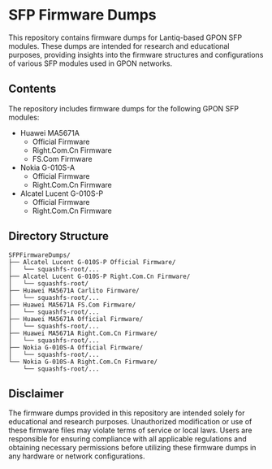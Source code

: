 # SFP Firmware Dumps

This repository contains firmware dumps for Lantiq-based GPON SFP modules. These dumps are intended for research and educational purposes, providing insights into the firmware structures and configurations of various SFP modules used in GPON networks.

## Contents

The repository includes firmware dumps for the following GPON SFP modules:

- Huawei MA5671A
  - Official Firmware
  - Right.Com.Cn Firmware
  - FS.Com Firmware
- Nokia G-010S-A
  - Official Firmware
  - Right.Com.Cn Firmware
- Alcatel Lucent G-010S-P
  - Official Firmware
  - Right.Com.Cn Firmware

## Directory Structure

```plaintext
SFPFirmwareDumps/
├── Alcatel Lucent G-010S-P Official Firmware/
│   └── squashfs-root/...
├── Alcatel Lucent G-010S-P Right.Com.Cn Firmware/
│   └── squashfs-root/
├── Huawei MA5671A Carlito Firmware/
│   └── squashfs-root/...
├── Huawei MA5671A FS.Com Firmware/
│   └── squashfs-root/...
├── Huawei MA5671A Official Firmware/
│   └── squashfs-root/...
├── Huawei MA5671A Right.Com.Cn Firmware/
│   └── squashfs-root/...
├── Nokia G-010S-A Official Firmware/
│   └── squashfs-root/...
└── Nokia G-010S-A Right.Com.Cn Firmware/
    └── squashfs-root/...
```

## Disclaimer

The firmware dumps provided in this repository are intended solely for educational and research purposes. Unauthorized modification or use of these firmware files may violate terms of service or local laws. Users are responsible for ensuring compliance with all applicable regulations and obtaining necessary permissions before utilizing these firmware dumps in any hardware or network configurations.
